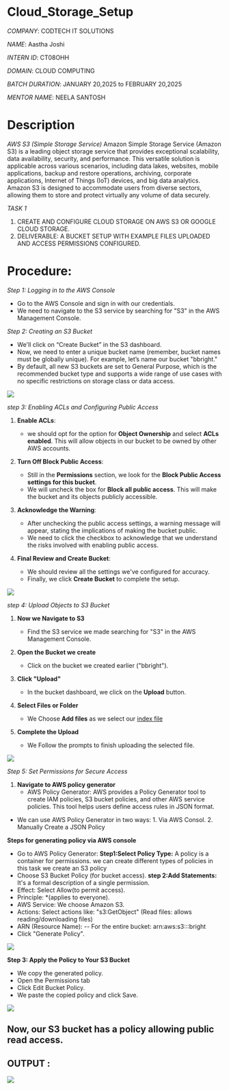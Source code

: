 # Cloud_Storage_Setup

*COMPANY*: CODTECH IT SOLUTIONS 

*NAME*: Aastha Joshi

*INTERN ID*: CT08OHH

*DOMAIN*: CLOUD COMPUTING

*BATCH DURATION*: JANUARY 20,2025 to FEBRUARY 20,2025

*MENTOR NAME*: NEELA SANTOSH

# Description
*AWS S3 (Simple Storage Service)*
Amazon Simple Storage Service (Amazon S3) is a leading object storage service that provides exceptional scalability, data availability, security, and performance. This versatile solution is applicable across various scenarios, including data lakes, websites, mobile applications, backup and restore operations, archiving, corporate applications, Internet of Things (IoT) devices, and big data analytics. Amazon S3 is designed to accommodate users from diverse sectors, allowing them to store and protect virtually any volume of data securely.

*TASK 1*
1. CREATE AND CONFIGURE CLOUD STORAGE ON AWS S3 OR GOOGLE CLOUD STORAGE.
2. DELIVERABLE: A BUCKET SETUP WITH EXAMPLE FILES UPLOADED AND ACCESS PERMISSIONS CONFIGURED.

# Procedure:

*Step 1: Logging in to the AWS Console*
- Go to the AWS Console and sign in with our credentials.
-  We need to navigate to the S3 service by searching for "S3" in the AWS Management Console.

*Step 2: Creating an S3 Bucket*
- We'll click on “Create Bucket” in the S3 dashboard.
- Now, we need to enter a unique bucket name (remember, bucket names must be globally unique). For example, let’s name our bucket "bbright."
- By default, all new S3 buckets are set to General Purpose, which is the recommended bucket type  and supports a wide range of use cases with no specific restrictions on storage class or data access.


<img src="create s3.png">

*step 3: Enabling ACLs and Configuring Public Access*

1. **Enable ACLs**:
   - we should opt for the option for **Object Ownership** and select **ACLs enabled**. This will allow objects in our bucket to be owned by other AWS accounts.

3. **Turn Off Block Public Access**:
   - Still in the **Permissions** section, we look for the **Block Public Access settings for this bucket**.
   - We will uncheck the box for **Block all public access**. This will make the bucket and its objects publicly accessible.

4. **Acknowledge the Warning**:
   - After unchecking the public access settings, a warning message will appear, stating the implications of making the bucket public.
   - We need to click the checkbox to acknowledge that we understand the risks involved with enabling public access.

5. **Final Review and Create Bucket**:
   - We should review all the settings we've configured for accuracy.
   - Finally, we click **Create Bucket** to complete the setup.

<img src="Public access settings for bucket.png">

*step 4:  Upload Objects to S3 Bucket*

1. **Now we Navigate to S3**  
   - Find the S3 service we made searching for "S3" in the AWS Management Console.  

2. **Open the Bucket we create**  
   - Click on the bucket we created earlier ("bbright").  

3. **Click "Upload"**  
   - In the bucket dashboard, we click on the **Upload** button.  

4. **Select Files or Folder**  
   - We Choose **Add files** as we select our [index file](index.html)
5. **Complete the Upload**  
   - We Follow the prompts to finish uploading the selected file.

<img src="Upload objects.png">

*Step 5: Set Permissions for Secure Access*

1. **Navigate to AWS policy generator**
   - AWS Policy Generator: AWS provides a Policy Generator tool to create IAM policies, S3 bucket policies, and other AWS service policies. This tool helps users define access rules in JSON format.

- We can use AWS Policy Generator in two ways:
  1️. Via AWS Consol.
  2️. Manually Create a JSON Policy

**Steps for generating policy via AWS console**
 - Go to AWS Policy Generator:
**Step1:Select Policy Type:**
A policy is a container for permissions. we can create different types of policies in this task we create an S3 policy
- Choose S3 Bucket Policy (for bucket access).
**step 2:Add Statements:**
  It's a formal description of a single permission.
- Effect: Select Allow(to permit access).
- Principle: *(applies to everyone).
- AWS Service: We choose Amazon S3.
- Actions: Select actions like: "s3:GetObject" (Read files: allows reading/downloading files)
- ARN (Resource Name):
  -- For the entire bucket: arn:aws:s3:::bright
- Click "Generate Policy".
  
<img src="AWS policy generator.png">

**Step 3: Apply the Policy to Your S3 Bucket**
- We copy the generated policy.
- Open the Permissions tab 
- Click Edit Bucket Policy.
- We paste the copied policy and click Save.
<img src="Paste the json code.png">

## **Now, our S3 bucket has a policy allowing public read access.**

## OUTPUT :

<img src="index file.png">
